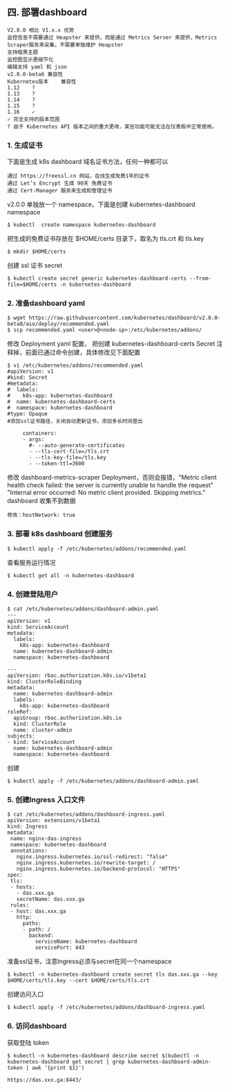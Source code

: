 ## 四. 部署dashboard
```
V2.0.0 相比 V1.x.x 优势
监控信息不需要通过 Heapster 来提供，而是通过 Metrics Server 来提供，Metrics Scraper服务来采集，不需要单独维护 Heapster
支持暗黑主题
监控图显示更细节化
编辑支持 yaml 和 json
v2.0.0-beta6 兼容性
Kubernetes版本	兼容性
1.12	?
1.13	?
1.14	?
1.15	?
1.16	✓
✓ 完全支持的版本范围
? 由于 Kubernetes API 版本之间的重大更改，某些功能可能无法在仪表板中正常使用。
```
### 1. 生成证书
下面是生成 k8s dashboard 域名证书方法，任何一种都可以
```
通过 https://freessl.cn 网站，在线生成免费1年的证书
通过 Let’s Encrypt 生成 90天 免费证书
通过 Cert-Manager 服务来生成和管理证书
```
v2.0.0 单独放一个 namespace，下面是创建 kubernetes-dashboard namespace
```
$ kubectl  create namespace kubernetes-dashboard
```
把生成的免费证书存放在 $HOME/certs 目录下，取名为 tls.crt 和 tls.key
```
$ mkdir $HOME/certs
```
创建 ssl 证书 secret
```
$ kubectl create secret generic kubernetes-dashboard-certs --from-file=$HOME/certs -n kubernetes-dashboard
```
### 2. 准备dashboard yaml
```
$ wget https://raw.githubusercontent.com/kubernetes/dashboard/v2.0.0-beta8/aio/deploy/recommended.yaml
$ scp recommended.yaml <user>@<node-ip>:/etc/kubernetes/addons/
```
修改 Deployment yaml 配置， 把创建 kubernetes-dashboard-certs Secret 注释掉，前面已通过命令创建，具体修改见下面配置
 ```
 $ vi /etc/kubernetes/addons/recommended.yaml
#apiVersion: v1
#kind: Secret
#metadata:
#  labels:
#    k8s-app: kubernetes-dashboard
#  name: kubernetes-dashboard-certs
#  namespace: kubernetes-dashboard
#type: Opaque
#添加ssl证书路径，关闭自动更新证书，添加多长时间登出

      containers:
      - args:
        #- --auto-generate-certificates
        - --tls-cert-file=/tls.crt
        - --tls-key-file=/tls.key
        - --token-ttl=3600
```
修改 dashboard-metrics-scraper Deployment，否则会报错，"Metric client health check failed: the server is currently unable to handle the request" "Internal error occurred: No metric client provided. Skipping metrics." dashboard 收集不到数据
```
修改：hostNetwork: true
```
### 3. 部署 k8s dashboard 创建服务
```
$ kubectl apply -f /etc/kubernetes/addons/recommended.yaml
```
查看服务运行情况
```
$ kubectl get all -n kubernetes-dashboard
```
### 4. 创建登陆用户
```
$ cat /etc/kubernetes/addons/dashboard-admin.yaml
---
apiVersion: v1
kind: ServiceAccount
metadata:
  labels:
    k8s-app: kubernetes-dashboard
  name: kubernetes-dashboard-admin
  namespace: kubernetes-dashboard
 
---
apiVersion: rbac.authorization.k8s.io/v1beta1
kind: ClusterRoleBinding
metadata:
  name: kubernetes-dashboard-admin
  labels:
    k8s-app: kubernetes-dashboard
roleRef:
  apiGroup: rbac.authorization.k8s.io
  kind: ClusterRole
  name: cluster-admin
subjects:
- kind: ServiceAccount
  name: kubernetes-dashboard-admin
  namespace: kubernetes-dashboard
 ```
 创建
 ```
 $ kubectl apply -f /etc/kubernetes/addons/dashboard-admin.yaml
 ```
 ### 5. 创建Ingress 入口文件
 ```
$ cat /etc/kubernetes/addons/dashboard-ingress.yaml
 apiVersion: extensions/v1beta1
kind: Ingress
metadata:
  name: nginx-das-ingress
  namespace: kubernetes-dashboard
  annotations:
    nginx.ingress.kubernetes.io/ssl-redirect: "false"
    nginx.ingress.kubernetes.io/rewrite-target: /
    nginx.ingress.kubernetes.io/backend-protocol: "HTTPS"
spec:
  tls:
  - hosts:
    - das.xxx.ga
    secretName: das.xxx.ga
  rules:
  - host: das.xxx.ga
    http:
      paths:
      - path: /
        backend:
          serviceName: kubernetes-dashboard
          servicePort: 443
 ```
 准备ssl证书，注意Ingress必须与secret在同一个namespace
 ```
 $ kubectl -n kubernetes-dashboard create secret tls das.xxx.ga --key $HOME/certs/tls.key --cert $HOME/certs/tls.crt
```
创建访问入口
```
$ kubectl apply -f /etc/kubernetes/addons/dashboard-ingress.yaml
```
### 6. 访问dashboard
获取登陆 token
```
$ kubectl -n kubernetes-dashboard describe secret $(kubectl -n kubernetes-dashboard get secret | grep kubernetes-dashboard-admin-token | awk '{print $1}')

https://das.xxx.ga:8443/
```
